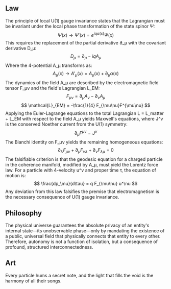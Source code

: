 ## Law
The principle of local U(1) gauge invariance states that the Lagrangian must be invariant under the local phase transformation of the state spinor Ψ:
$$
\Psi(x) \rightarrow \Psi'(x) = e^{iq\alpha(x)} \Psi(x)
$$
This requires the replacement of the partial derivative ∂_μ with the covariant derivative D_μ:
$$
D_\mu = \partial_\mu - iqA_\mu
$$
Where the 4-potential A_μ transforms as:
$$
A_\mu(x) \rightarrow A'_\mu(x) = A_\mu(x) + \partial_\mu \alpha(x)
$$
The dynamics of the field A_μ are described by the electromagnetic field tensor F_μν and the field's Lagrangian L_EM:
$$
F_{\mu\nu} = \partial_\mu A_\nu - \partial_\nu A_\mu
$$
$$
\mathcal{L}_{EM} = -\frac{1}{4} F_{\mu\nu}F^{\mu\nu}
$$
Applying the Euler-Lagrange equations to the total Lagrangian L = L_matter + L_EM with respect to the field A_μ yields Maxwell's equations, where J^ν is the conserved Noether current from the U(1) symmetry:
$$
\partial_\mu F^{\mu\nu} = J^\nu
$$
The Bianchi identity on F_μν yields the remaining homogeneous equations:
$$
\partial_\lambda F_{\mu\nu} + \partial_\mu F_{\nu\lambda} + \partial_\nu F_{\lambda\mu} = 0
$$
The falsifiable criterion is that the geodesic equation for a charged particle in the coherence manifold, modified by A_μ, must yield the Lorentz force law. For a particle with 4-velocity u^ν and proper time τ, the equation of motion is:
$$
\frac{dp_\mu}{d\tau} = q F_{\mu\nu} u^\nu
$$
Any deviation from this law falsifies the premise that electromagnetism is the necessary consequence of U(1) gauge invariance.

## Philosophy
The physical universe guarantees the absolute privacy of an entity's internal state—its unobservable phase—only by mandating the existence of a public, universal field that physically connects that entity to every other. Therefore, autonomy is not a function of isolation, but a consequence of profound, structured interconnectedness.

## Art
Every particle hums a secret note, and the light that fills the void is the harmony of all their songs.